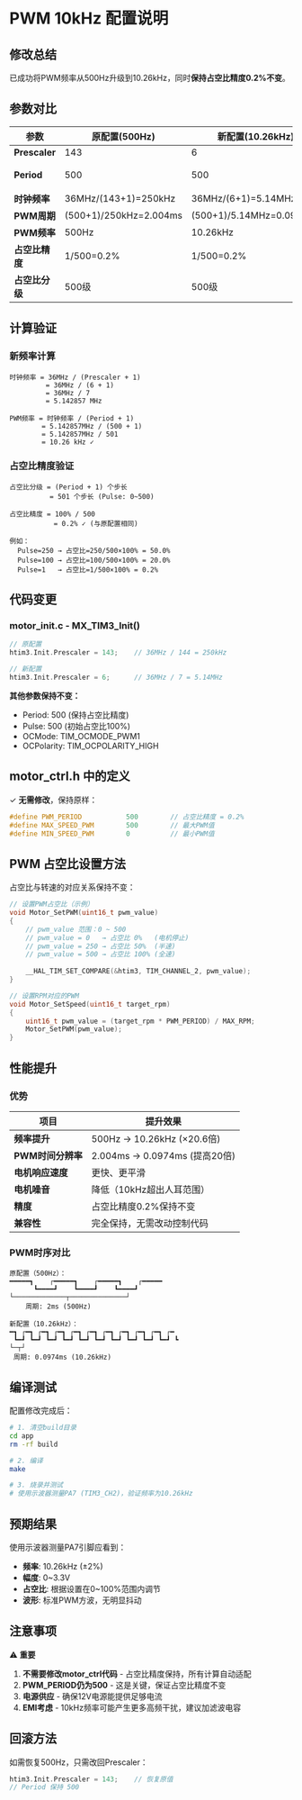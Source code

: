 # PWM 10kHz 配置说明

## 修改总结

已成功将PWM频率从500Hz升级到10.26kHz，同时**保持占空比精度0.2%不变**。

## 参数对比

| 参数 | 原配置(500Hz) | 新配置(10.26kHz) | 变化 |
|------|--------------|-----------------|------|
| **Prescaler** | 143 | 6 | ÷24 |
| **Period** | 500 | 500 | ✓ 不变 |
| **时钟频率** | 36MHz/(143+1)=250kHz | 36MHz/(6+1)=5.14MHz | ×20.6 |
| **PWM周期** | (500+1)/250kHz=2.004ms | (500+1)/5.14MHz=0.0974ms | ÷20.6 |
| **PWM频率** | 500Hz | 10.26kHz | ×20.6 |
| **占空比精度** | 1/500=0.2% | 1/500=0.2% | ✓ 保持 |
| **占空比分级** | 500级 | 500级 | ✓ 保持 |

## 计算验证

### 新频率计算

```
时钟频率 = 36MHz / (Prescaler + 1)
         = 36MHz / (6 + 1)
         = 36MHz / 7
         = 5.142857 MHz

PWM频率 = 时钟频率 / (Period + 1)
        = 5.142857MHz / (500 + 1)
        = 5.142857MHz / 501
        = 10.26 kHz ✓
```

### 占空比精度验证

```
占空比分级 = (Period + 1) 个步长
          = 501 个步长 (Pulse: 0~500)

占空比精度 = 100% / 500
           = 0.2% ✓ (与原配置相同)

例如：
  Pulse=250 → 占空比=250/500×100% = 50.0%
  Pulse=100 → 占空比=100/500×100% = 20.0%
  Pulse=1   → 占空比=1/500×100% = 0.2%
```

## 代码变更

### motor_init.c - MX_TIM3_Init()

```c
// 原配置
htim3.Init.Prescaler = 143;    // 36MHz / 144 = 250kHz

// 新配置
htim3.Init.Prescaler = 6;      // 36MHz / 7 = 5.14MHz
```

**其他参数保持不变：**
- Period: 500 (保持占空比精度)
- Pulse: 500 (初始占空比100%)
- OCMode: TIM_OCMODE_PWM1
- OCPolarity: TIM_OCPOLARITY_HIGH

## motor_ctrl.h 中的定义

✓ **无需修改**，保持原样：

```c
#define PWM_PERIOD           500        // 占空比精度 = 0.2%
#define MAX_SPEED_PWM        500        // 最大PWM值
#define MIN_SPEED_PWM        0          // 最小PWM值
```

## PWM 占空比设置方法

占空比与转速的对应关系保持不变：

```c
// 设置PWM占空比（示例）
void Motor_SetPWM(uint16_t pwm_value)
{
    // pwm_value 范围：0 ~ 500
    // pwm_value = 0   → 占空比 0%   (电机停止)
    // pwm_value = 250 → 占空比 50%  (半速)
    // pwm_value = 500 → 占空比 100% (全速)
    
    __HAL_TIM_SET_COMPARE(&htim3, TIM_CHANNEL_2, pwm_value);
}

// 设置RPM对应的PWM
void Motor_SetSpeed(uint16_t target_rpm)
{
    uint16_t pwm_value = (target_rpm * PWM_PERIOD) / MAX_RPM;
    Motor_SetPWM(pwm_value);
}
```

## 性能提升

### 优势

| 项目 | 提升效果 |
|------|--------|
| **频率提升** | 500Hz → 10.26kHz (×20.6倍) |
| **PWM时间分辨率** | 2.004ms → 0.0974ms (提高20倍) |
| **电机响应速度** | 更快、更平滑 |
| **电机噪音** | 降低（10kHz超出人耳范围） |
| **精度** | 占空比精度0.2%保持不变 |
| **兼容性** | 完全保持，无需改动控制代码 |

### PWM时序对比

```
原配置（500Hz）：
━━━━━┓    ┌━━━━━┓    ┌━━━━━┓    ┌━━━━━
      ┗━━━━┛    ┗━━━━┛    ┗━━━━┛
└─────────────┬──────────────┘
    周期: 2ms (500Hz)
    
新配置（10.26kHz）：
━┓ ┌━┓ ┌━┓ ┌━┓ ┌━┓ ┌━┓ ┌━┓ ┌━┓ ┌━┓ ┌━┓ ┌━
 ┗━┛ ┗━┛ ┗━┛ ┗━┛ ┗━┛ ┗━┛ ┗━┛ ┗━┛ ┗━┛ ┗━┛ ┗
└─┬┘
 周期: 0.0974ms (10.26kHz)
```

## 编译测试

配置修改完成后：

```bash
# 1. 清空build目录
cd app
rm -rf build

# 2. 编译
make

# 3. 烧录并测试
# 使用示波器测量PA7 (TIM3_CH2)，验证频率为10.26kHz
```

## 预期结果

使用示波器测量PA7引脚应看到：

- **频率**: 10.26kHz (±2%)
- **幅度**: 0~3.3V
- **占空比**: 根据设置在0~100%范围内调节
- **波形**: 标准PWM方波，无明显抖动

## 注意事项

⚠️ **重要**

1. **不需要修改motor_ctrl代码** - 占空比精度保持，所有计算自动适配
2. **PWM_PERIOD仍为500** - 这是关键，保证占空比精度不变
3. **电源供应** - 确保12V电源能提供足够电流
4. **EMI考虑** - 10kHz频率可能产生更多高频干扰，建议加滤波电容

## 回滚方法

如需恢复500Hz，只需改回Prescaler：

```c
htim3.Init.Prescaler = 143;    // 恢复原值
// Period 保持 500
```

